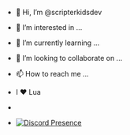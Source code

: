 - 👋 Hi, I’m @scripterkidsdev
- 👀 I’m interested in ...
- 🌱 I’m currently learning ...
- 💞️ I’m looking to collaborate on ...
- 📫 How to reach me ...

- I ❤ Lua
- 
- [![Discord Presence](https://lanyard.cnrad.dev/api/:853165212135587870)](https://discord.com/users/:853165212135587870)
